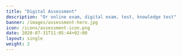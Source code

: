 ```yaml
---
title: "Digital Assessment"
description: "Or online exam, digital exam, test, knowledge test"
banner: /images/assessment-hero.jpg
icon: /icons/assessment-icon.png
date: 2020-07-31T11:05:44+02:00
layout: single
weight: 2
---
```

